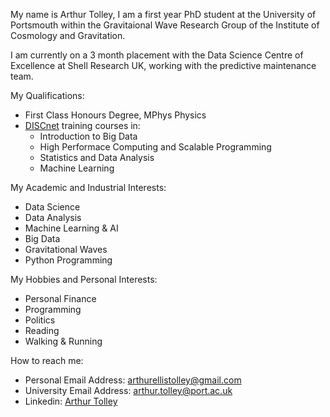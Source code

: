 My name is Arthur Tolley, I am a first year PhD student at the University of Portsmouth within the Gravitaional Wave Research Group of the Institute of Cosmology and Gravitation.

I am currently on a 3 month placement with the Data Science Centre of Excellence at Shell Research UK, working with the predictive maintenance team.


My Qualifications:
- First Class Honours Degree, MPhys Physics
- [DISCnet](https://www.discnet.sussex.ac.uk/) training courses in:
    - Introduction to Big Data
    - High Performace Computing and Scalable Programming
    - Statistics and Data Analysis
    - Machine Learning

My Academic and Industrial Interests:
- Data Science
- Data Analysis
- Machine Learning & AI
- Big Data
- Gravitational Waves
- Python Programming

My Hobbies and Personal Interests:
- Personal Finance
- Programming
- Politics
- Reading
- Walking & Running

How to reach me:
- Personal Email Address: arthurellistolley@gmail.com
- University Email Address: arthur.tolley@port.ac.uk
- Linkedin: [Arthur Tolley](https://www.linkedin.com/in/arthur-tolley-042ba1151/)
